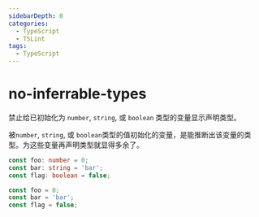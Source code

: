 ```yaml
---
sidebarDepth: 0
categories:
  - TypeScript
  - TSLint
tags:
  - TypeScript
---
```


# no-inferrable-types

禁止给已初始化为 `number`, `string`, 或 `boolean` 类型的变量显示声明类型。

<Badge text="TSOnly" type="warn" vertical="middle" /> <Badge text="HasFixer" vertical="middle" />

被`number`, `string`, 或 `boolean`类型的值初始化的变量，是能推断出该变量的类型。为这些变量再声明类型就显得多余了。

<div class="code-style bad">

```ts
const foo: number = 0;
const bar: string = 'bar';
const flag: boolean = false;
```

</div>
<div class="code-style good">

```ts
const foo = 0;
const bar = 'bar';
const flag = false;
```

</div>
